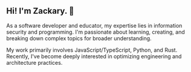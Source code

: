 ## Hi! I'm Zackary. 👋

As a software developer and educator, my expertise lies in information security and programming. I'm passionate about learning, creating, and breaking down complex topics for broader understanding.

My work primarily involves JavaScript/TypeScript, Python, and Rust. Recently, I've become deeply interested in optimizing engineering and architecture practices.
